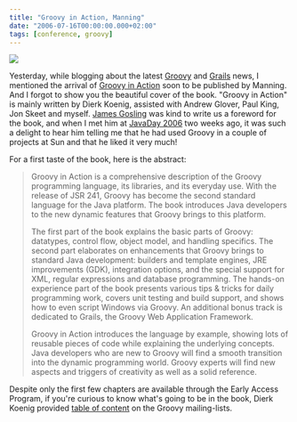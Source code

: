 ```yaml
---
title: "Groovy in Action, Manning"
date: "2006-07-16T00:00:00.000+02:00"
tags: [conference, groovy]
---
```


![](/img/misc/gina-1.jpg)

Yesterday, while blogging about the latest [Groovy](http://groovy.codehaus.org/) and [Grails](http://grails.org/) news, I mentioned the arrival of [Groovy in Action](http://www.manning.com/koenig/) soon to be published by Manning. And I forgot to show you the beautiful cover of the book. "Groovy in Action" is mainly written by Dierk Koenig, assisted with Andrew Glover, Paul King, Jon Skeet and myself. [James Gosling](http://blogs.sun.com/roller/page/jag) was kind to write us a foreword for the book, and when I met him at [JavaDay 2006](http://fr.sun.com/javaday2006/) two weeks ago, it was such a delight to hear him telling me that he had used Groovy in a couple of projects at Sun and that he liked it very much!  
  
For a first taste of the book, here is the abstract:

> Groovy in Action is a comprehensive description of the Groovy programming language, its libraries, and its everyday use. With the release of JSR 241, Groovy has become the second standard language for the Java platform. The book introduces Java developers to the new dynamic features that Groovy brings to this platform.  
>   
> The first part of the book explains the basic parts of Groovy: datatypes, control flow, object model, and handling specifics. The second part elaborates on enhancements that Groovy brings to standard Java development: builders and template engines, JRE improvements (GDK), integration options, and the special support for XML, regular expressions and database programming. The hands-on experience part of the book presents various tips & tricks for daily programming work, covers unit testing and build support, and shows how to even script Windows via Groovy. An additional bonus track is dedicated to Grails, the Groovy Web Application Framework.  
>   
> Groovy in Action introduces the language by example, showing lots of reusable pieces of code while explaining the underlying concepts. Java developers who are new to Groovy will find a smooth transition into the dynamic programming world. Groovy experts will find new aspects and triggers of creativity as well as a solid reference.

Despite only the first few chapters are available through the Early Access Program, if you're curious to know what's going to be in the book, Dierk Koenig provided [table of content](http://www.nabble.com/RE%3A-Groovy-in-Action-now-in-MEAP-p5275813.html) on the Groovy mailing-lists.